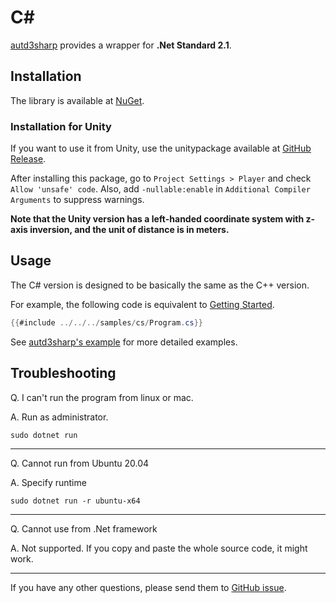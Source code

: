 # C\#

[autd3sharp](https://github.com/shinolab/autd3/tree/master/cs) provides a wrapper for **.Net Standard 2.1**.

## Installation

The library is available at [NuGet](https://www.nuget.org/packages/autd3sharp).

### Installation for Unity

If you want to use it from Unity, use the unitypackage available at [GitHub Release](https://github.com/shinolab/autd3/releases).

After installing this package, go to `Project Settings > Player` and check `Allow 'unsafe' code`. 
Also, add `-nullable:enable` in `Additional Compiler Arguments` to suppress warnings.

**Note that the Unity version has a left-handed coordinate system with z-axis inversion, and the unit of distance is in meters.**

## Usage

The C\# version is designed to be basically the same as the C++ version.

For example, the following code is equivalent to [Getting Started](../Users_Manual/getting_started.md).

```csharp
{{#include ../../../samples/cs/Program.cs}}
```

See [autd3sharp's example](https://github.com/shinolab/autd3/tree/master/cs/example) for more detailed examples.

## Troubleshooting

Q. I can't run the program from linux or mac.

A. Run as administrator.

```
sudo dotnet run
```

---

Q. Cannot run from Ubuntu 20.04

A. Specify runtime

```
sudo dotnet run -r ubuntu-x64
```

---

Q. Cannot use from .Net framework

A. Not supported. If you copy and paste the whole source code, it might work.

---

If you have any other questions, please send them to [GitHub issue](https://github.com/shinolab/autd3/issues).
